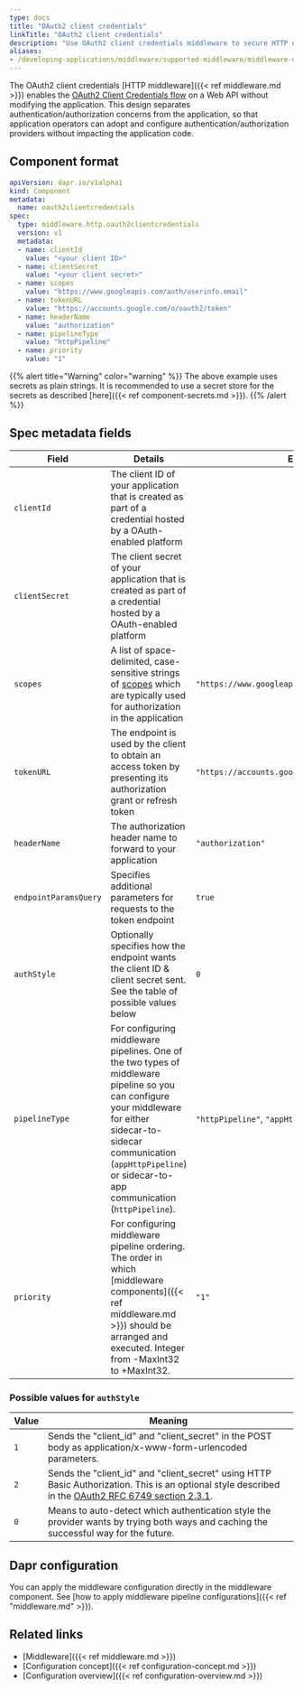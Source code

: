```yaml
---
type: docs
title: "OAuth2 client credentials"
linkTitle: "OAuth2 client credentials"
description: "Use OAuth2 client credentials middleware to secure HTTP endpoints"
aliases:
- /developing-applications/middleware/supported-middleware/middleware-oauth2clientcredentials/
---
```


The OAuth2 client credentials [HTTP middleware]({{< ref middleware.md >}}) enables the [OAuth2 Client Credentials flow](https://tools.ietf.org/html/rfc6749#section-4.4) on a Web API without modifying the application. This design separates authentication/authorization concerns from the application, so that application operators can adopt and configure authentication/authorization providers without impacting the application code.

## Component format

```yaml
apiVersion: dapr.io/v1alpha1
kind: Component
metadata:
  name: oauth2clientcredentials
spec:
  type: middleware.http.oauth2clientcredentials
  version: v1
  metadata:
  - name: clientId
    value: "<your client ID>"
  - name: clientSecret
    value: "<your client secret>"
  - name: scopes
    value: "https://www.googleapis.com/auth/userinfo.email"
  - name: tokenURL
    value: "https://accounts.google.com/o/oauth2/token"
  - name: headerName
    value: "authorization"
  - name: pipelineType
    value: "httpPipeline"
  - name: priority
    value: "1"
```

{{% alert title="Warning" color="warning" %}}
The above example uses secrets as plain strings. It is recommended to use a secret store for the secrets as described [here]({{< ref component-secrets.md >}}).
{{% /alert %}}

## Spec metadata fields

| Field      | Details | Example |
|------------|---------|---------|
| `clientId` | The client ID of your application that is created as part of a credential hosted by a OAuth-enabled platform
| `clientSecret` | The client secret of your application that is created as part of a credential hosted by a OAuth-enabled platform
| `scopes` | A list of space-delimited, case-sensitive strings of [scopes](https://tools.ietf.org/html/rfc6749#section-3.3) which are typically used for authorization in the application | `"https://www.googleapis.com/auth/userinfo.email"`
| `tokenURL` | The endpoint is used by the client to obtain an access token by presenting its authorization grant or refresh token | `"https://accounts.google.com/o/oauth2/token"`
| `headerName` | The authorization header name to forward to your application | `"authorization"`
| `endpointParamsQuery` | Specifies additional parameters for requests to the token endpoint | `true`
| `authStyle` | Optionally specifies how the endpoint wants the client ID & client secret sent. See the table of possible values below | `0`
| `pipelineType` | For configuring middleware pipelines. One of the two types of middleware pipeline so you can configure your middleware for either sidecar-to-sidecar communication (`appHttpPipeline`) or sidecar-to-app communication (`httpPipeline`). | `"httpPipeline"`, `"appHttpPipeline"`
| `priority` | For configuring middleware pipeline ordering. The order in which [middleware components]({{< ref middleware.md >}}) should be arranged and executed. Integer from -MaxInt32 to +MaxInt32. | `"1"`


### Possible values for `authStyle`

| Value | Meaning |
|-------|---------|
| `1`   | Sends the "client_id" and "client_secret" in the POST body as application/x-www-form-urlencoded parameters. |
| `2`   | Sends the "client_id" and "client_secret" using HTTP Basic Authorization. This is an optional style described in the [OAuth2 RFC 6749 section 2.3.1](https://tools.ietf.org/html/rfc6749#section-2.3.1). |
| `0`   | Means to auto-detect which authentication style the provider wants by trying both ways and caching the successful way for the future. |

## Dapr configuration

You can apply the middleware configuration directly in the middleware component. See [how to apply middleware pipeline configurations]({{< ref "middleware.md" >}}).

## Related links
- [Middleware]({{< ref middleware.md >}})
- [Configuration concept]({{< ref configuration-concept.md >}})
- [Configuration overview]({{< ref configuration-overview.md >}})
